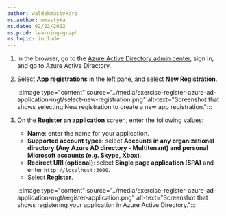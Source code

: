 ```yaml
---
author: waldekmastykarz
ms.author: wmastyka
ms.date: 02/22/2022
ms.prod: learning-graph
ms.topic: include
---
```


1. In the browser, go to the [Azure Active Directory admin center](https://aad.portal.azure.com), sign in, and go to Azure Active Directory.
1. Select **App registrations** in the left pane, and select **New Registration**.

    :::image type="content" source="../media/exercise-register-azure-ad-application-mgt/select-new-registration.png" alt-text="Screenshot that shows selecting New registration to create a new app registration.":::

1. On the **Register an application** screen, enter the following values:

    - **Name**: enter the name for your application.
    - **Supported account types**: select **Accounts in any organizational directory (Any Azure AD directory - Multitenant) and personal Microsoft accounts (e.g. Skype, Xbox)**.
    - **Redirect URI (optional)**: select **Single page application (SPA)** and enter `http://localhost:3000`.
    - Select **Register**.

    :::image type="content" source="../media/exercise-register-azure-ad-application-mgt/register-application.png" alt-text="Screenshot that shows registering your application in Azure Active Directory.":::
